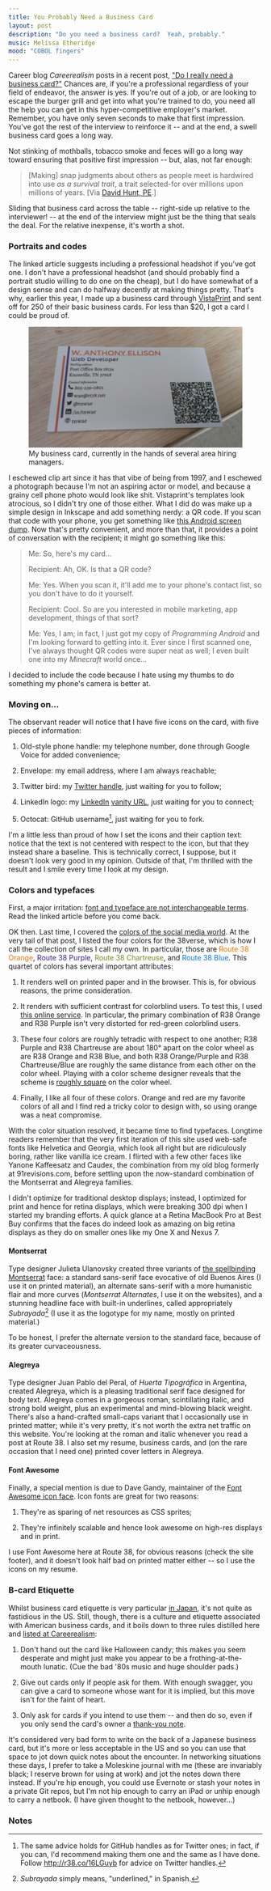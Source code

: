 ```yaml
---
title: You Probably Need a Business Card
layout: post
description: "Do you need a business card?  Yeah, probably."
music: Melissa Etheridge
mood: "COBOL fingers"
---
```

Career blog _Careerealism_ posts in a recent post, ["Do I really need a business card?"][0]  Chances are, if you're a professional regardless of your field of endeavor, the answer is yes.  If you're out of a job, or are looking to escape the burger grill and get into what you're trained to do, you need all the help you can get in this hyper-competitive employer's market.  Remember, you have only seven seconds to make that first impression.  You've got the rest of the interview to reinforce it -- and at the end, a swell business card goes a long way.

[0]: http://r38.co/1ch2fHa

Not stinking of mothballs, tobacco smoke and feces will go a long way toward ensuring that positive first impression -- but, alas, not far enough:

> [Making] snap judgments about others as people meet is hardwired into use _as a survival trait_, a trait selected-for over millions upon millions of years.  [Via [David Hunt, PE][0,5].]

[0,5]: http://r38.co/1gf1ej9

Sliding that business card across the table -- right-side up relative to the interviewer! -- at the end of the interview might just be the thing that seals the deal.  For the relative inexpense, it's worth a shot.

### Portraits and codes

The linked article suggests including a professional headshot if you've got one.  I don't have a professional headshot (and should probably find a portrait studio willing to do one on the cheap), but I do have somewhat of a design sense and can do halfway decently at making things pretty.  That's why, earlier this year, I made up a business card through [VistaPrint][1] and sent off for 250 of their basic business cards.  For less than $20, I got a card I could be proud of.

[1]: http://r38.co/1fQUNoG

<figure class='col-xs-12 col-sm-6 pull-right'>
<img src='/art/business-card.jpg'
     alt='My business card'
     title='My business card'
     class='img-responsive'>
<figcaption>
My business card, currently in the hands of several area hiring managers.
</figcaption>
</figure>

I eschewed clip art since it has that vibe of being from 1997, and I eschewed a photograph because I'm not an aspiring actor or model, and because a grainy cell phone photo would look like shit.  Vistaprint's templates look atrocious, so I didn't try one of those either.  What I did do was make up a simple design in Inkscape and add something nerdy: a QR code.  If you scan that code with your phone, you get something like [this Android screen dump][2].  Now that's pretty convenient, and more than that, it provides a point of conversation with the recipient; it might go something like this:

[2]: /art/screenshots/scan-contact.png

> Me: So, here's my card...
>
> Recipient: Ah, OK.  Is that a QR code?
>
> Me: Yes.  When you scan it, it'll add me to your phone's contact list, so you don't have to do it yourself.
>
> Recipient: Cool.  So are you interested in mobile marketing, app development, things of that sort?
>
> Me: Yes, I am; in fact, I just got my copy of _Programming Android_ and I'm looking forward to getting into it.  Ever since I first scanned one, I've always thought QR codes were super neat as well; I even built one into my _Minecraft_ world once...

I decided to include the code because I hate using my thumbs to do something my phone's camera is better at.

### Moving on...

The observant reader will notice that I have five icons on the card, with five pieces of information:

1.  Old-style phone handle: my telephone number, done through Google Voice for added convenience;

2.  Envelope: my email address, where I am always reachable;

3.  Twitter bird: my [Twitter handle][3], just waiting for you to follow;

4.  LinkedIn logo: my [LinkedIn][4] [vanity URL][4,5], just waiting for you to connect;

5.  Octocat: GitHub username[^note1], just waiting for you to fork.

[3]: http://r38.co/16LGuyb
[4]: http://r38.co/16pTO8N
[4,5]: http://r38.co/15cHsA6

I'm a little less than proud of how I set the icons and their caption text: notice that the text is not centered with respect to the icon, but that they instead share a baseline.  This is technically correct, I suppose, but it doesn't look very good in my opinion.  Outside of that, I'm thrilled with the result and I smile every time I look at my design.

### Colors and typefaces

First, a major irritation: [font and typeface are not interchangeable terms][5].  Read the linked article before you come back.

[5]: http://r38.co/15OBgRp

OK then.  Last time, I covered the [colors of the social media world][6].  At the very tail of that post, I listed the four colors for the 38verse, which is how I call the collection of sites I call my own.  In particular, those are <span style='color: #ec7600;'>Route 38 Orange</span>, <span style='color: #421a90'>Route 38 Purple</span>, <span style='color: #69901a'>Route 38 Chartreuse</span>, and <span style='color: #0076ec'>Route 38 Blue</span>.  This quartet of colors has several important attributes:

1.  It renders well on printed paper and in the browser.  This is, for obvious reasons, the prime consideration.

2.  It renders with sufficient contrast for colorblind users.  To test this, I used [this online service][7].  In particular, the primary combination of R38 Orange and R38 Purple isn't very distorted for red-green colorblind users.

3.  These four colors are roughly tetradic with respect to one another; R38 Purple and R38 Chartreuse are about 180&deg; apart on the color wheel as are R38 Orange and R38 Blue, and both R38 Orange/Purple and R38 Chartreuse/Blue are roughly the same distance from each other on the color wheel.  Playing with a color scheme designer reveals that the scheme is [roughly square][8] on the color wheel.

4.  Finally, I like all four of these colors.  Orange and red are my favorite colors of all and I find red a tricky color to design with, so using orange was a neat compromise.

[6]: /2013/09/social-media-colors
[7]: http://r38.co/1f8tJjo
[8]: http://colorschemedesigner.com/#0z40ew0tCw0w0

With the color situation resolved, it became time to find typefaces.  Longtime readers remember that the very first iteration of this site used web-safe fonts like Helvetica and Georgia, which look all right but are ridiculously boring, rather like vanilla ice cream.  I flirted with a few other faces like Yanone Kaffeesatz and Caudex, the combination from my old blog formerly at 91revisions.com, before settling upon the now-standard combination of the Montserrat and Alegreya families.

I didn't optimize for traditional desktop displays; instead, I optimized for print and hence for retina displays, which were breaking 300 dpi when I started my branding efforts.  A quick glance at a Retina MacBook Pro at Best Buy confirms that the faces do indeed look as amazing on big retina displays as they do on smaller ones like my One X and Nexus 7.

#### Montserrat

Type designer Julieta Ulanovsky created three variants of [the spellbinding Montserrat][9] face: a standard sans-serif face evocative of old Buenos Aires (I use it on printed material), an alternate sans-serif with a more humanistic flair and more curves (_Montserrat Alternates_, I use it on the websites), and a stunning headline face with built-in underlines, called appropriately _Subrayada_[^note2] (I use it as the logotype for my name, mostly on printed material.)

To be honest, I prefer the alternate version to the standard face, because of its greater curvaceousness.

[9]: http://r38.co/1chm7d6

#### Alegreya

Type designer Juan Pablo del Peral, of _Huerta Tipogr&aacute;fica_ in Argentina, created Alegreya, which is a pleasing traditional serif face designed for body text.  Alegreya comes in a gorgeous roman, scintillating italic, and strong bold weight, plus an experimental and mind-blowing black weight.  There's also a hand-crafted small-caps variant that I occasionally use in printed matter; while it's very pretty, it's not worth the extra net traffic on this website.  You're looking at the roman and italic whenever you read a post at Route 38.  I also set my resume, business cards, and (on the rare occasion that I need one) printed cover letters in Alegreya.

#### Font Awesome

Finally, a special mention is due to Dave Gandy, maintainer of the [Font Awesome icon face][10].  Icon fonts are great for two reasons:

1.  They're as sparing of net resources as CSS sprites;

2.  They're infinitely scalable and hence look awesome on high-res displays and in print.

I use Font Awesome here at Route 38, for obvious reasons (check the site footer), and it doesn't look half bad on printed matter either -- so I use the icons on my resume.

[10]: http://r38.co/1bzmLU5

### B-card Etiquette

Whilst business card etiquette is very particular [in Japan][11], it's not quite as fastidious in the US.  Still, though, there is a culture and etiquette associated with American business cards, and it boils down to three rules distilled here and [listed at Careerealism][12]:

1.  Don't hand out the card like Halloween candy; this makes you seem desperate and might just make you appear to be a frothing-at-the-mouth lunatic.  (Cue the bad '80s music and huge shoulder pads.)

2.  Give out cards only if people ask for them.  With enough swagger, you can give a card to someone whose want for it is implied, but this move isn't for the faint of heart.

3.  Only ask for cards if you intend to use them -- and then do so, even if you only send the card's owner a [thank-you note][13].

It's considered very bad form to write on the back of a Japanese business card, but it's more or less acceptable in the US and so you can use that space to jot down quick notes about the encounter.  In networking situations these days, I prefer to take a Moleskine journal with me (these are invariably black; I reserve brown for using at work) and jot the notes down there instead.  If you're hip enough, you could use Evernote or stash your notes in a private Git repos, but I'm not hip enough to carry an iPad or unhip enough to carry a netbook.  (I have given thought to the netbook, however...)

[11]: http://r38.co/15SUSyn
[12]: http://r38.co/17aDynX
[13]: /2013/09/thank-you-cards

### Notes

[^note1]: The same advice holds for GitHub handles as for Twitter ones; in fact, if you can, I'd recommend making them one and the same as I have done.  Follow <http://r38.co/16LGuyb> for advice on Twitter handles.

[^note2]: _Subrayada_ simply means, "underlined," in Spanish.
